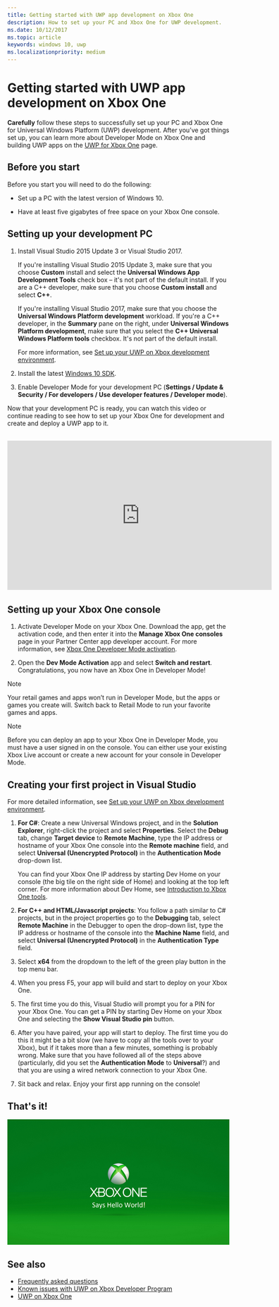 ```yaml
---
title: Getting started with UWP app development on Xbox One
description: How to set up your PC and Xbox One for UWP development.
ms.date: 10/12/2017
ms.topic: article
keywords: windows 10, uwp
ms.localizationpriority: medium
---
```

# Getting started with UWP app development on Xbox One

**Carefully** follow these steps to successfully set up your PC and Xbox One for Universal Windows Platform (UWP) development. After you’ve got things set up, you can learn more about Developer Mode on Xbox One and building UWP apps on the [UWP for Xbox One](index.md) page. 

## Before you start

Before you start you will need to do the following:
-	Set up a PC with the latest version of Windows 10.
<!-- -	Install Microsoft Visual Studio 2015 Update 3 or Microsoft Visual Studio 2017.

    > [!NOTE]
    > Visual Studio 2017 is required if you are using the Windows 10, build 15063 SDK. -->

- Have at least five gigabytes of free space on your Xbox One console.

## Setting up your development PC

1.	Install Visual Studio 2015 Update 3 or Visual Studio 2017.

    If you're installing Visual Studio 2015 Update 3, make sure that you choose **Custom** install and select the **Universal Windows App Development Tools** check box – it's not part of the default install. If you are a C++ developer, make sure that you choose **Custom install** and select **C++**.

    If you're installing Visual Studio 2017, make sure that you choose the **Universal Windows Platform development** workload. If you're a C++ developer, in the **Summary** pane on the right, under **Universal Windows Platform development**, make sure that you select the **C++ Universal Windows Platform tools** checkbox. It's not part of the default install.

    For more information, see [Set up your UWP on Xbox development environment](development-environment-setup.md).

2.	Install the latest [Windows 10 SDK](https://developer.microsoft.com/windows/downloads/windows-10-sdk).

3.  Enable Developer Mode for your development PC (**Settings / Update & Security / For developers / Use developer features / Developer mode**).

Now that your development PC is ready, you can watch this video or continue reading to see how to set up your Xbox One for development and create and deploy a UWP app to it.
</br>
</br>
<iframe src="https://channel9.msdn.com/Events/Xbox/App-Dev-on-Xbox/Get-started-with-App-Dev-on-Xbox/player#time=51s:paused" width="600" height="338"  allowFullScreen frameBorder="0"></iframe>

## Setting up your Xbox One console

1.	Activate Developer Mode on your Xbox One. Download the app, get the activation code, and then enter it into the **Manage Xbox One consoles** page in your Partner Center app developer account. For more information, see [Xbox One Developer Mode activation](devkit-activation.md). 

2.	Open the **Dev Mode Activation** app and select **Switch and restart**. Congratulations, you now have an Xbox One in Developer Mode!
  
  > [!NOTE]
  > Your retail games and apps won’t run in Developer Mode, but the apps or games you create will. Switch back to Retail Mode to run your favorite games and apps.
    
  > [!NOTE]
  > Before you can deploy an app to your Xbox One in Developer Mode, you must have a user signed in on the console. You can either use your existing Xbox Live account or create a new account for your console in Developer Mode. 

## Creating your first project in Visual Studio

For more detailed information, see [Set up your UWP on Xbox development environment](development-environment-setup.md).

1.	**For C#**: Create a new Universal Windows project, and in the **Solution Explorer**, right-click the project and select **Properties**. Select the **Debug** tab, change **Target device** to **Remote Machine**, type the IP address or hostname of your Xbox One console into the **Remote machine** field, and select **Universal (Unencrypted Protocol)** in the **Authentication Mode** drop-down list.   

    You can find your Xbox One IP address by starting Dev Home on your console (the big tile on the right side of Home) and looking at the top left corner. For more information about Dev Home, see [Introduction to Xbox One tools](introduction-to-xbox-tools.md).  

2.	**For C++ and HTML/Javascript projects**: You follow a path similar to C# projects, but in the project properties go to the **Debugging** tab, select **Remote Machine** in the Debugger to open the drop-down list, type the IP address or hostname of the console into the **Machine Name** field, and select **Universal (Unencrypted Protocol)** in the **Authentication Type** field.

3. Select **x64** from the dropdown to the left of the green play button in the top menu bar.
   
4.	When you press F5, your app will build and start to deploy on your Xbox One.
  
5.	The first time you do this, Visual Studio will prompt you for a PIN for your Xbox One. You can get a PIN by starting Dev Home on your Xbox One and selecting the **Show Visual Studio pin** button.
  
6.	After you have paired, your app will start to deploy. The first time you do this it might be a bit slow (we have to copy all the tools over to your Xbox), but if it takes more than a few minutes, something is probably wrong. Make sure that you have followed all of the steps above (particularly, did you set the **Authentication Mode** to **Universal**?) and that you are using a wired network connection to your Xbox One.  

7. Sit back and relax. Enjoy your first app running on the console!  

## That's it!

![Hello World](images/getting-started-hello-world.png)

## See also  
- [Frequently asked questions](frequently-asked-questions.md)  
- [Known issues with UWP on Xbox Developer Program](known-issues.md)
- [UWP on Xbox One](index.md) 
